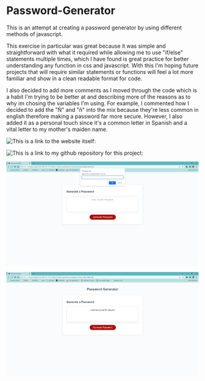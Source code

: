 # Password-Generator

This is an attempt at creating a password generator by using different methods of javascript.

This exercise in particular was great because it was simple and straightforward with what it required while allowing me to use "if/else" statements multiple times, which I have found
is great practice for better understanding any function in css and javascript. 
With this I'm hoping future projects that will require similar statements or functions will feel a lot more familiar and show in a clean readable format for code.

I also decided to add more comments as I moved through the code which is a habit I'm trying to be better at and describing more of the reasons as to why im chosing the variables I'm using. For example, I commented how I decided to add the "Ñ" and "ñ" into the mix because they're less common in english therefore making a password far more secure. However, I also added it as a personal touch since it's a common letter in Spanish and a vital letter to my mother's maiden name.

![This is a link to the website itself:](https://anlubelni.github.io/Password-Generator/)

![This is a link to my github repository for this project:](https://github.com/Anlubelni/Password-Generator)

![This is a screenshot of the first prompt on the website after clicking on the "Generate Password" button.](./assets/images/pg1.png)

![This is a screenshot of the final product after going through all the alert prompts.](./assets/images/pg2.png)